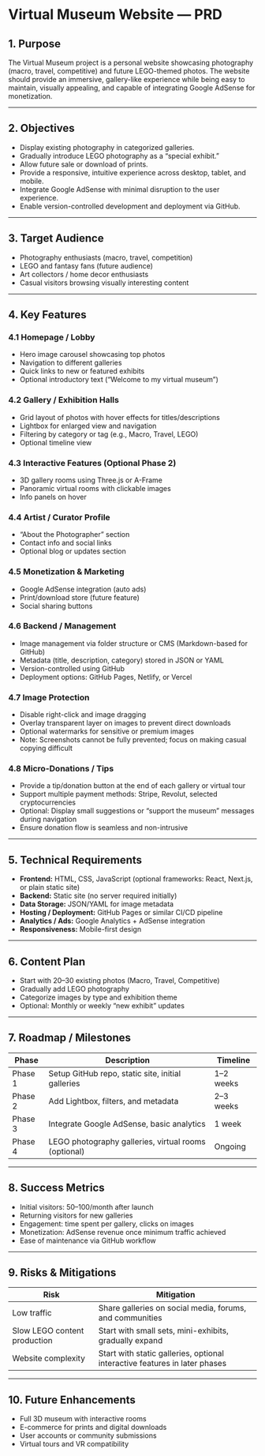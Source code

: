 # Virtual Museum Website — PRD

## **1. Purpose**
The Virtual Museum project is a personal website showcasing photography (macro, travel, competitive) and future LEGO-themed photos. The website should provide an immersive, gallery-like experience while being easy to maintain, visually appealing, and capable of integrating Google AdSense for monetization.

---

## **2. Objectives**
- Display existing photography in categorized galleries.
- Gradually introduce LEGO photography as a “special exhibit.”
- Allow future sale or download of prints.
- Provide a responsive, intuitive experience across desktop, tablet, and mobile.
- Integrate Google AdSense with minimal disruption to the user experience.
- Enable version-controlled development and deployment via GitHub.

---

## **3. Target Audience**
- Photography enthusiasts (macro, travel, competition)
- LEGO and fantasy fans (future audience)
- Art collectors / home decor enthusiasts
- Casual visitors browsing visually interesting content

---

## **4. Key Features**
### **4.1 Homepage / Lobby**
- Hero image carousel showcasing top photos
- Navigation to different galleries
- Quick links to new or featured exhibits
- Optional introductory text (“Welcome to my virtual museum”)

### **4.2 Gallery / Exhibition Halls**
- Grid layout of photos with hover effects for titles/descriptions
- Lightbox for enlarged view and navigation
- Filtering by category or tag (e.g., Macro, Travel, LEGO)
- Optional timeline view

### **4.3 Interactive Features (Optional Phase 2)**
- 3D gallery rooms using Three.js or A-Frame
- Panoramic virtual rooms with clickable images
- Info panels on hover

### **4.4 Artist / Curator Profile**
- “About the Photographer” section
- Contact info and social links
- Optional blog or updates section

### **4.5 Monetization & Marketing**
- Google AdSense integration (auto ads)
- Print/download store (future feature)
- Social sharing buttons

### **4.6 Backend / Management**
- Image management via folder structure or CMS (Markdown-based for GitHub)
- Metadata (title, description, category) stored in JSON or YAML
- Version-controlled using GitHub
- Deployment options: GitHub Pages, Netlify, or Vercel

### **4.7 Image Protection**
- Disable right-click and image dragging
- Overlay transparent layer on images to prevent direct downloads
- Optional watermarks for sensitive or premium images
- Note: Screenshots cannot be fully prevented; focus on making casual copying difficult

### **4.8 Micro-Donations / Tips**
- Provide a tip/donation button at the end of each gallery or virtual tour
- Support multiple payment methods: Stripe, Revolut, selected cryptocurrencies
- Optional: Display small suggestions or “support the museum” messages during navigation
- Ensure donation flow is seamless and non-intrusive

---

## **5. Technical Requirements**
- **Frontend:** HTML, CSS, JavaScript (optional frameworks: React, Next.js, or plain static site)
- **Backend:** Static site (no server required initially)
- **Data Storage:** JSON/YAML for image metadata
- **Hosting / Deployment:** GitHub Pages or similar CI/CD pipeline
- **Analytics / Ads:** Google Analytics + AdSense integration
- **Responsiveness:** Mobile-first design

---

## **6. Content Plan**
- Start with 20–30 existing photos (Macro, Travel, Competitive)
- Gradually add LEGO photography
- Categorize images by type and exhibition theme
- Optional: Monthly or weekly “new exhibit” updates

---

## **7. Roadmap / Milestones**
| Phase | Description | Timeline |
|-------|------------|---------|
| Phase 1 | Setup GitHub repo, static site, initial galleries | 1–2 weeks |
| Phase 2 | Add Lightbox, filters, and metadata | 2–3 weeks |
| Phase 3 | Integrate Google AdSense, basic analytics | 1 week |
| Phase 4 | LEGO photography galleries, virtual rooms (optional) | Ongoing |

---

## **8. Success Metrics**
- Initial visitors: 50–100/month after launch
- Returning visitors for new galleries
- Engagement: time spent per gallery, clicks on images
- Monetization: AdSense revenue once minimum traffic achieved
- Ease of maintenance via GitHub workflow

---

## **9. Risks & Mitigations**
| Risk | Mitigation |
|------|-----------|
| Low traffic | Share galleries on social media, forums, and communities |
| Slow LEGO content production | Start with small sets, mini-exhibits, gradually expand |
| Website complexity | Start with static galleries, optional interactive features in later phases |

---

## **10. Future Enhancements**
- Full 3D museum with interactive rooms
- E-commerce for prints and digital downloads
- User accounts or community submissions
- Virtual tours and VR compatibility
